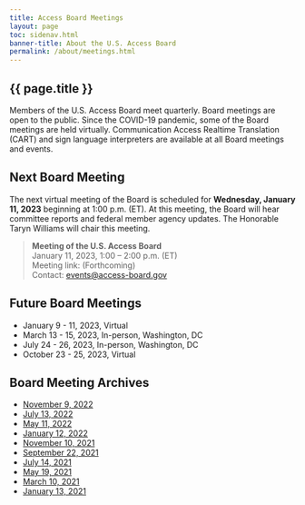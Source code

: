 ```yaml
---
title: Access Board Meetings
layout: page
toc: sidenav.html
banner-title: About the U.S. Access Board
permalink: /about/meetings.html
---
```


## {{ page.title }}

Members of the U.S. Access Board meet quarterly. Board meetings are open to the public. Since the COVID-19 pandemic, some of the Board meetings are held virtually. Communication Access Realtime Translation (CART) and sign language interpreters are available at all Board meetings and events. 

## Next Board Meeting

The next virtual meeting of the Board is scheduled for **Wednesday, January 11, 2023** beginning at 1:00 p.m. (ET).  At this meeting, the Board will hear committee reports and federal member agency updates. The Honorable Taryn Williams will chair this meeting.

> **Meeting of the U.S. Access Board** \
> January 11, 2023, 1:00 – 2:00 p.m. (ET) \
> Meeting link: (Forthcoming) \
> Contact: [events@access-board.gov](mailto:events@access-board.gov) 

## Future Board Meetings

- January 9 - 11, 2023, Virtual
- March 13 - 15, 2023, In-person, Washington, DC
- July 24 - 26, 2023, In-person, Washington, DC
- October 23 - 25, 2023, Virtual

## Board Meeting Archives

- [November 9, 2022](https://www.youtube.com/watch?v=kL4IKkiOLHA)
- [July 13, 2022](https://www.youtube.com/watch?v=Mth5VLrWkr0)
- [May 11, 2022](https://www.youtube.com/watch?v=YEzOVtpOGaY)
- [January 12, 2022](https://www.youtube.com/watch?v=gJAbbPOILCg)
- [November 10, 2021](https://www.youtube.com/watch?v=mDKLJurVTcY)
- [September 22, 2021](https://www.youtube.com/watch?v=VBJBi-DQRRk)
- [July 14, 2021](https://www.youtube.com/watch?v=078ZOzcZaSs)
- [May 19, 2021](https://www.youtube.com/watch?v=-0YkBZZEoss)
- [March 10, 2021](https://www.youtube.com/watch?v=xI1j1V1SyjE)
- [January 13, 2021](https://www.youtube.com/watch?v=rR9RfhvM2sU&t=859s)
